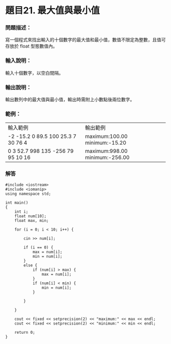 # 題目21. 最大值與最小值
### 問題描述：
寫一個程式來找出輸入的十個數字的最大值和最小值，數值不限定為整數，且值可存放於 float 型態數值內。

### 輸入說明：
輸入十個數字，以空白間隔。

### 輸出說明：
輸出數列中的最大值與最小值，輸出時需附上小數點後兩位數字。

### 範例：
<table>
<tr>
<td>輸入範例</td>
<td>輸出範例</td>
</tr>
<tr>
<td>-2 -15.2 0 89.5 100 25.3 7 30 76 4</td>
<td>maximum:100.00
minimum:-15.20</td>
</tr>  
<tr>
<td>0 3 52.7 998 135 -256 79 95 10 16  </td>
<td>maximum:998.00
minimum:-256.00</td>
</tr> 
</table>
  
### 解答
```
#include <iostream>
#include <iomanip>
using namespace std;

int main()
{
	int i;
	float num[10];
	float max, min;

	for (i = 0; i < 10; i++) {

		cin >> num[i];

		if (i == 0) {
			max = num[i];
			min = num[i];
		}
		else {
			if (num[i] > max) {
				max = num[i];
			}
			if (num[i] < min) {
				min = num[i];
			}

		}

	}

	cout << fixed << setprecision(2) << "maximum:" << max << endl;
	cout << fixed << setprecision(2) << "minimum:" << min << endl;

	return 0;
}
```
